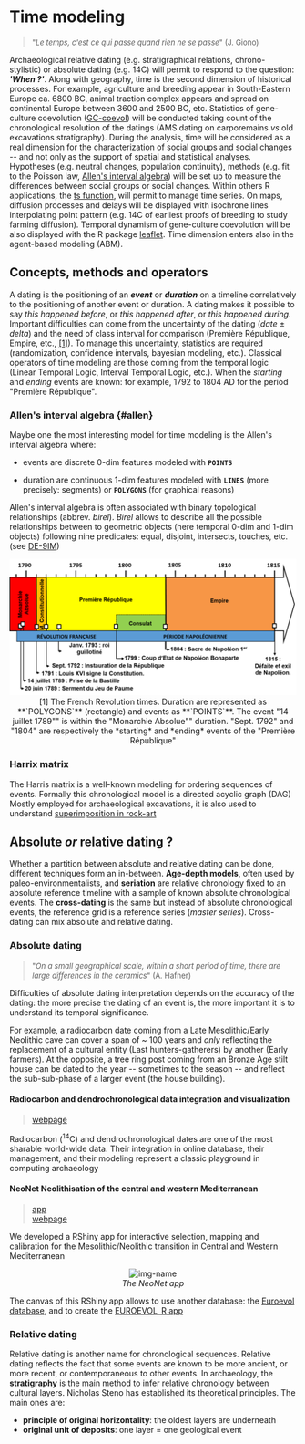 # Time modeling
> <font size="2.5"> "*Le temps, c'est ce qui passe quand rien ne se passe*" (J. Giono) </font>

Archaeological relative dating (e.g. stratigraphical relations, chrono-stylistic) or absolute dating (e.g. 14C) will permit to respond to the question: ***'When ?'***. Along with geography, time is the second dimension of historical processes. For example, agriculture and breeding appear in South-Eastern Europe ca. 6800 BC, animal traction complex appears and spread on continental Europe between 3600 and 2500 BC, etc. Statistics of gene-culture coevolution ([GC-coevol](https://zoometh.github.io/aDNA/)) will be conducted taking count of the chronological resolution of the datings (AMS dating on carporemains *vs* old excavations stratigraphy). During the analysis, time will be considered as a real dimension for the characterization of social groups and social changes -- and not only as the support of spatial and statistical analyses. Hypotheses (e.g. neutral changes, population continuity), methods (e.g. fit to the Poisson law, [Allen's interval algebra](#allen)) will be set up to measure the differences between social groups or social changes. Within others R applications, the [ts function](https://www.rdocumentation.org/packages/stats/versions/3.6.2/topics/ts), will permit to manage time series. On maps, diffusion processes and delays will be displayed with isochrone lines interpolating point pattern (e.g. 14C of earliest proofs of breeding to study farming diffusion). Temporal dynamism of gene-culture coevolution will be also displayed with the R package [leaflet](https://rstudio.github.io/leaflet/). Time dimension enters also in the agent-based modeling (ABM).
  
## Concepts, methods and operators

A dating is the positioning of an ***event*** or ***duration*** on a timeline correlatively to the positioning of another event or duration. A dating makes it possible to say *this happened before*, or *this happened after*, or *this happened during*. Important difficulties can come from the uncertainty of the dating (*date* ± *delta*) and the need of class interval for comparison (Première République, Empire, etc., [[1]](#1)). To manage this uncertainty, statistics are required (randomization, confidence intervals, bayesian modeling, etc.). Classical operators of time modeling are those coming from the temporal logic (Linear Temporal Logic, Interval Temporal Logic, etc.). When the *starting* and *ending* events are known: for example, 1792 to 1804 AD for the period "Première République". 


### Allen's interval algebra {#allen}

Maybe one the most interesting model for time modeling is the Allen's interval algebra where:

* events are discrete 0-dim features modeled with **`POINTS`**

* duration are continuous 1-dim features modeled with **`LINES`** (more precisely: segments) or **`POLYGONS`** (for graphical reasons)

Allen's interval algebra is often associated with binary topological relationships (abbrev. *birel*). *Birel* allows to describe all the possible relationships between to geometric objects (here temporal 0-dim and 1-dim objects) following nine predicates: equal, disjoint, intersects, touches, etc. (see [DE-9IM](https://en.wikipedia.org/wiki/DE-9IM))

<p align="center">
  <img alt="img-name" src="docs/imgs/events_duration.png" width="550">
  <br>
    <a id="1">[1]</a> The French Revolution times. Duration are represented as **`POLYGONS`** (rectangle) and events as **`POINTS`**. The event "14 juillet 1789"" is within the "Monarchie Absolue"" duration. "Sept. 1792" and "1804" are respectively the *starting* and *ending* events of the "Première République"
</p>

### Harrix matrix 

The Harris matrix is a well-known modeling for ordering sequences of events. Formally this chronological model is a directed acyclic graph (DAG) Mostly employed for archaeological excavations, it is also used to understand [superimposition in rock-art](https://zoometh.github.io/iconr/articles/next.html)

## Absolute *or* relative dating ?

Whether a partition between absolute and relative dating can be done, different techniques form an in-between. **Age-depth models**, often used by paleo-environmentalists, and **seriation** are relative chronology fixed to an absolute reference timeline with a sample of known absolute chronological events. The **cross-dating** is the same but instead of absolute chronological events, the reference grid is a reference series (*master series*). Cross-dating can mix absolute and relative dating.

### Absolute dating
> <font size="2.5"> "*On a small geographical scale, within a short period of time, there are large differences in the ceramics*" (A. Hafner) </font>

Difficulties of absolute dating interpretation depends on the accuracy of the dating: the more precise the dating of an event is, the more important it is to understand its temporal significance.  
  
For example, a radiocarbon date coming from a Late Mesolithic/Early Neolithic cave can cover a span of ~ 100 years and *only* reflecting the replacement of a cultural entity (Last hunters-gatherers) by another (Early farmers). At the opposite, a tree ring post coming from an Bronze Age stilt house can be dated to the year -- sometimes to the season -- and reflect the sub-sub-phase of a larger event (the house building).

#### Radiocarbon and dendrochronological data integration and visualization
> [webpage](https://neolithic.shinyapps.io/AbsoluteDating/)

Radiocarbon (<sup>14</sup>C) and dendrochronological dates are one of the most sharable world-wide data. Their integration in online database, their management, and their modeling represent a classic playground in computing archaeology

#### **NeoNet** Neolithisation of the central and western Mediterranean
> [app](https://neolithic.shinyapps.io/NeoNet2/)  
> [webpage](https://zoometh.github.io/C14/neonet)

We developed a RShiny app for interactive selection, mapping and calibration for the Mesolithic/Neolithic transition in Central and Western Mediterranean

<p align="center">
  <img alt="img-name" src="docs/imgs/panel_map.png" width="600">
  <br>
    <em>The NeoNet app</em>
</p>
  
The canvas of this RShiny app allows to use another database: the [Euroevol database](http://discovery.ucl.ac.uk/1469811/), and to create the [EUROEVOL_R app](https://neolithic.shinyapps.io/Euroevol_R/)  

### Relative dating

Relative dating is another name for chronological sequences. Relative dating reflects the fact that some events are known to be more ancient, or more recent, or contemporaneous to other events. In archaeology, the **stratigraphy** is the main method to infer relative chronology between cultural layers. Nicholas Steno has established its theoretical principles. The main ones are:

* **principle of original horizontality**: the oldest layers are underneath
* **original unit of deposits**: one layer = one geological event 

